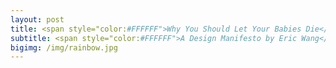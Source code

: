 ```yaml
---
layout: post
title: <span style="color:#FFFFFF">Why You Should Let Your Babies Die</span> 
subtitle: <span style="color:#FFFFFF">A Design Manifesto by Eric Wang</span>  
bigimg: /img/rainbow.jpg
---
```


